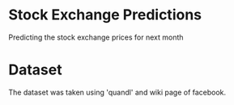 # Stock Exchange Predictions
 Predicting the stock exchange prices for next month

# Dataset
 The dataset was taken using 'quandl' and wiki page of facebook.

